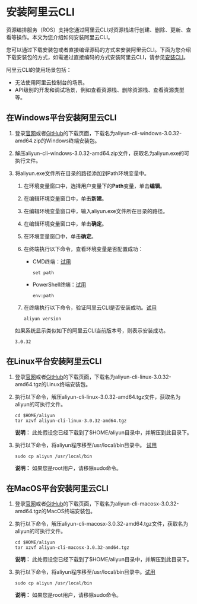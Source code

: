 # 安装阿里云CLI

资源编排服务（ROS）支持您通过阿里云CLI对资源栈进行创建、删除、更新、查看等操作。本文为您介绍如何安装阿里云CLI。

您可以通过下载安装包或者直接编译源码的方式来安装阿里云CLI。下面为您介绍下载安装包的方式，如需通过直接编码的方式安装阿里云CLI，请参见[安装CLI](https://www.alibabacloud.com/help/zh/doc-detail/90765.htm)。

阿里云CLI的使用场景包括：

-   无法使用阿里云控制台的场景。
-   API级别的开发和调试场景，例如查看资源栈、删除资源栈、查看资源类型等。

## 在Windows平台安装阿里云CLI

1.  登录[官网](https://aliyuncli.alicdn.com/aliyun-cli-windows-latest-amd64.zip)或者[GitHub](https://github.com/aliyun/aliyun-cli/releases)的下载页面，下载名为aliyun-cli-windows-3.0.32-amd64.zip的Windows终端安装包。

2.  解压aliyun-cli-windows-3.0.32-amd64.zip文件，获取名为aliyun.exe的可执行文件。

3.  将aliyun.exe文件所在目录的路径添加到Path环境变量中。

    1.  在环境变量窗口中，选择用户变量下的**Path**变量，单击**编辑**。

    2.  在编辑环境变量窗口中，单击**新建**。

    3.  在编辑环境变量窗口中，输入aliyun.exe文件所在目录的路径。

    4.  在编辑环境变量窗口中，单击**确定**。

    5.  在环境变量窗口中，单击**确定**。

    6.  在终端执行以下命令，查看环境变量是否配置成功：

        -   CMD终端：[试用](https://api.aliyun.com/new#/tutorial?id=121510)

            ```
            set path
            ```

        -   PowerShell终端：[试用](https://api.aliyun.com/new#/tutorial?id=121510)

            ```
            env:path
            ```

    7.  在终端执行以下命令，验证阿里云CLI是否安装成功。[试用](https://api.aliyun.com/new#/tutorial?id=121510)

        ```
        aliyun version
        ```

    如果系统显示类似如下的阿里云CLI当前版本号，则表示安装成功。

    ```
    3.0.32
    ```


## 在Linux平台安装阿里云CLI

1.  登录[官网](https://aliyuncli.alicdn.com/aliyun-cli-linux-3.0.32-amd64.tgz)或者[GitHub](https://github.com/aliyun/aliyun-cli/releases)的下载页面，下载名为aliyun-cli-linux-3.0.32-amd64.tgz的Linux终端安装包。

2.  执行以下命令，解压aliyun-cli-linux-3.0.32-amd64.tgz文件，获取名为aliyun的可执行文件。

    ```
    cd $HOME/aliyun
    tar xzvf aliyun-cli-linux-3.0.32-amd64.tgz
    ```

    **说明：** 此处假设您已经下载到了$HOME/aliyun目录中，并解压到此目录下。

3.  执行以下命令，将aliyun程序移至/usr/local/bin目录中。 [试用](https://api.aliyun.com/new#/tutorial?id=121541)

    ```
    sudo cp aliyun /usr/local/bin
    ```

    **说明：** 如果您是root用户，请移除sudo命令。


## 在MacOS平台安装阿里云CLI

1.  登录[官网](https://aliyuncli.alicdn.com/aliyun-cli-macosx-3.0.32-amd64.tgz)或者[GitHub](https://github.com/aliyun/aliyun-cli/releases)的下载页面，下载名为aliyun-cli-macosx-3.0.32-amd64.tgz的MacOS终端安装包。

2.  执行以下命令，解压aliyun-cli-macosx-3.0.32-amd64.tgz文件，获取名为aliyun的可执行文件。

    ```
    cd $HOME/aliyun
    tar xzvf aliyun-cli-macosx-3.0.32-amd64.tgz
    ```

    **说明：** 此处假设您已经下载到了$HOME/aliyun目录中，并解压到此目录下。

3.  执行以下命令，将aliyun程序移至/usr/local/bin目录中。[试用](https://api.aliyun.com/new#/tutorial?id=121544)

    ```
    sudo cp aliyun /usr/local/bin
    ```

    **说明：** 如果您是root用户，请移除sudo命令。


